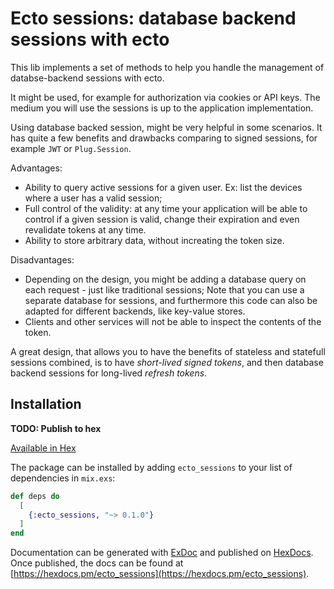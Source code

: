 # Ecto sessions: database backend sessions with ecto

This lib implements a set of methods to help you handle the management of
databse-backend sessions with ecto.

It might be used, for example for authorization via cookies or API keys.
The medium you will use the sessions is up to the application implementation.

Using database backed session, might be very helpful in some scenarios.
It has quite a few benefits and drawbacks comparing to signed sessions,
for example `JWT` or `Plug.Session`.

Advantages:

  - Ability to query active sessions for a given user.
    Ex: list the devices where a user has a valid session;
  - Full control of the validity: at any time your application will be able to
    control if a given session is valid, change their expiration and even
    revalidate tokens at any time.
  - Ability to store arbitrary data, without increating the token size.

Disadvantages:

  - Depending on the design, you might be adding a database query on each
    request - just like traditional sessions;
    Note that you can use a separate database for sessions, and furthermore
    this code can also be adapted for different backends, like key-value stores.
  - Clients and other services will not be able to inspect the contents of the token.

  A great design, that allows you to have the benefits of stateless and
  statefull sessions combined, is to have *short-lived signed tokens*,
  and then database backend sessions for long-lived *refresh tokens*.

## Installation

**TODO: Publish to hex**

[Available in Hex](https://hex.pm/docs/publish)

The package can be installed
by adding `ecto_sessions` to your list of dependencies in `mix.exs`:

```elixir
def deps do
  [
    {:ecto_sessions, "~> 0.1.0"}
  ]
end
```

Documentation can be generated with [ExDoc](https://github.com/elixir-lang/ex_doc)
and published on [HexDocs](https://hexdocs.pm). Once published, the docs can
be found at [https://hexdocs.pm/ecto_sessions](https://hexdocs.pm/ecto_sessions).
